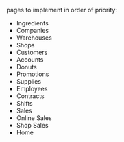 pages to implement in order of priority:
- Ingredients
- Companies
- Warehouses
- Shops
- Customers
- Accounts
- Donuts
- Promotions
- Supplies
- Employees
- Contracts
- Shifts
- Sales
- Online Sales
- Shop Sales
- Home
